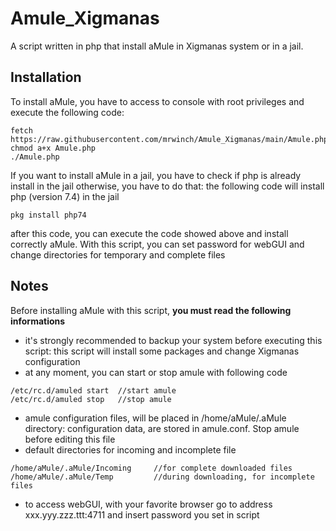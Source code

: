 # Amule_Xigmanas
A script written in php that install aMule in Xigmanas system or in a jail.


## Installation
To install aMule, you have to access to console with root privileges and execute the following code:
```
fetch https://raw.githubusercontent.com/mrwinch/Amule_Xigmanas/main/Amule.php
chmod a+x Amule.php
./Amule.php
```
If you want to install aMule in a jail, you have to check if php is already install in the jail otherwise, you have to do that: the following code will install php (version 7.4) in the jail
```
pkg install php74
```
after this code, you can execute the code showed above and install correctly aMule.
With this script, you can set password for webGUI and change directories for temporary and complete files

## Notes
Before installing aMule with this script, **you must read the following informations**
* it's strongly recommended to backup your system  before executing this script: this script will install some packages and change Xigmanas configuration
* at any moment, you can start or stop amule with following code
```
/etc/rc.d/amuled start  //start amule
/etc/rc.d/amuled stop   //stop amule
```
* amule configuration files, will be placed in /home/aMule/.aMule directory: configuration data, are stored in amule.conf. Stop amule before editing this file
* default directories for incoming and incomplete file
```
/home/aMule/.aMule/Incoming     //for complete downloaded files
/home/aMule/.aMule/Temp         //during downloading, for incomplete files
```
* to access webGUI, with your favorite browser go to address xxx.yyy.zzz.ttt:4711 and insert password you set in script

